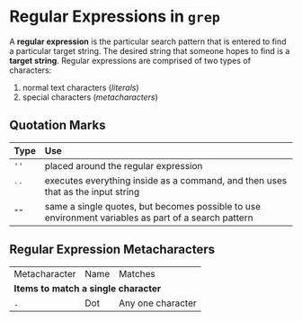 # Regular Expressions in `grep`

A **regular expression** is the particular search pattern that is entered to find a particular target string. The desired string that someone hopes to find is a **target string**. Regular expressions are comprised of two types of characters:

1. normal text characters (*literals*)
2. special characters (*metacharacters*)

## Quotation Marks

| Type | Use |
|:---- |:--- |
| `''` | placed around the regular expression |
| ` `` ` | executes everything inside as a command, and then uses that as the input string |
| `""` | same a single quotes, but becomes possible to use environment variables as part of a search pattern |

## Regular Expression Metacharacters

<table>
  <tr>
    <td>Metacharacter</td>
    <td>Name</td>
    <td>Matches</td>
  </tr>
  <tr>
    <td colspan="3"><b>Items to match a single character</b></td>
  </tr>
  <tr>
    <td><code>.</code></td>
    <td>Dot</td>
    <td>Any one character</td>
  </tr>
</table>
